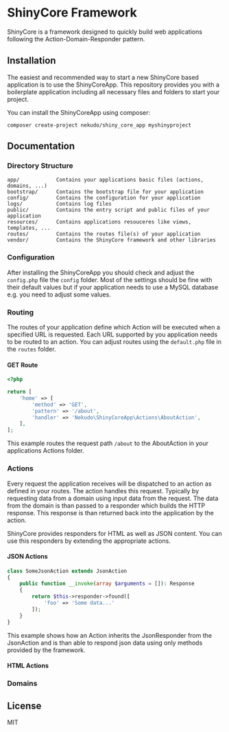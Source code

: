 # ShinyCore Framework

ShinyCore is a framework designed to quickly build web applications following the Action-Domain-Responder pattern.

## Installation

The easiest and recommended way to start a new ShinyCore based application is to use the ShinyCoreApp. This repository
provides you with a boilerplate application including all necessary files and folders to start your project.

You can install the ShinyCoreApp using composer:

```
composer create-project nekudo/shiny_core_app myshinyproject
``` 

## Documentation

### Directory Structure

```
app/            Contains your applications basic files (actions, domains, ...)
bootstrap/      Contains the bootstrap file for your application
config/         Contains the configuration for your application
logs/           Contains log files
public/         Contains the entry script and public files of your application
resources/      Contains applications resouceres like views, templates, ...
routes/         Contains the routes file(s) of your application
vendor/         Contains the ShinyCore framework and other libraries
```

### Configuration

After installing the ShinyCoreApp you should check and adjust the `config.php` file the `config` folder. Most of the
settings should be fine with their default values but if your application needs to use a MySQL database e.g. you need
to adjust some values.

### Routing

The routes of your application define which Action will be executed when a specified URL is requested. Each URL
supported by you application needs to be routed to an action. You can adjust routes using the `default.php` file in the
`routes` folder.

#### GET Route

```php
<?php

return [
    'home' => [
        'method' => 'GET',
        'pattern' => '/about',
        'handler' => 'Nekudo\ShinyCoreApp\Actions\AboutAction',
    ],
];
```

This example routes the request path `/about` to the AboutAction in your applications Actions folder.

### Actions

Every request the application receives will be dispatched to an action as defined in your routes. The action handles
this request. Typically by requesting data from a domain using input data from the request. The data from the domain
is than passed to a responder which builds the HTTP response. This response is than returned back into the application
by the action.

ShinyCore provides responders for HTML as well as JSON content. You can use this responders by extending the appropriate
actions. 

#### JSON Actions

```php
class SomeJsonAction extends JsonAction
{
    public function __invoke(array $arguments = []): Response
    {
        return $this->responder->found([
            'foo' => 'Some data...'
        ]);
    }
}
```

This example shows how an Action inherits the JsonResponder from the JsonAction and is than able to respond json data
using only methods provided by the framework.

#### HTML Actions

### Domains

## License

MIT